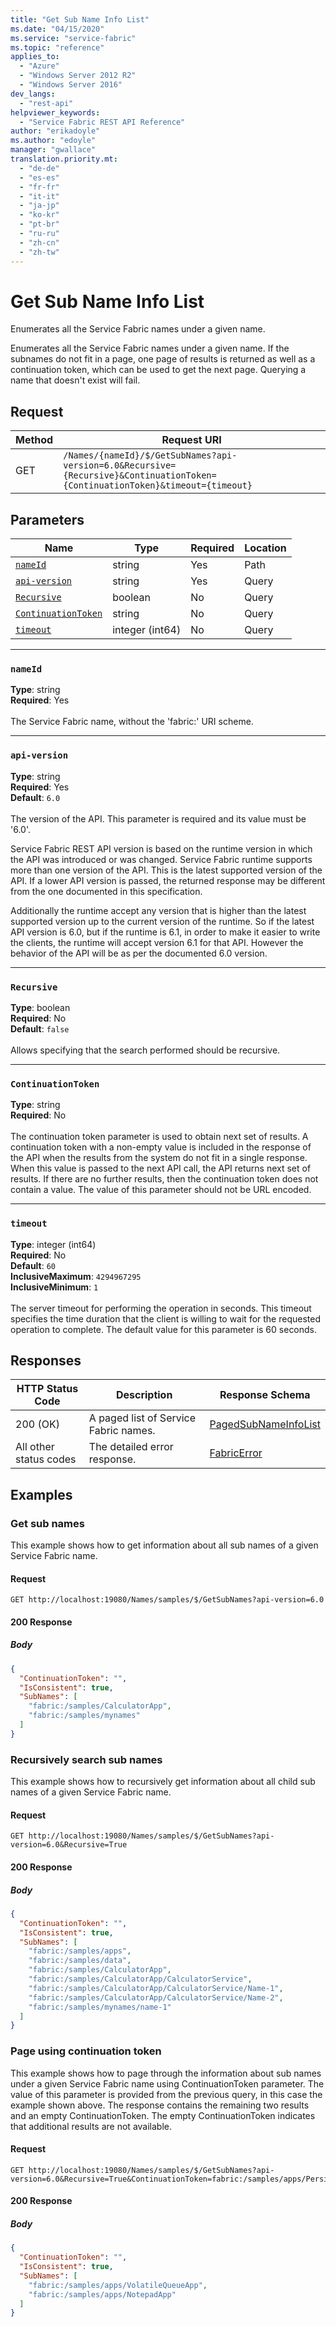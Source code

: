 ```yaml
---
title: "Get Sub Name Info List"
ms.date: "04/15/2020"
ms.service: "service-fabric"
ms.topic: "reference"
applies_to: 
  - "Azure"
  - "Windows Server 2012 R2"
  - "Windows Server 2016"
dev_langs: 
  - "rest-api"
helpviewer_keywords: 
  - "Service Fabric REST API Reference"
author: "erikadoyle"
ms.author: "edoyle"
manager: "gwallace"
translation.priority.mt: 
  - "de-de"
  - "es-es"
  - "fr-fr"
  - "it-it"
  - "ja-jp"
  - "ko-kr"
  - "pt-br"
  - "ru-ru"
  - "zh-cn"
  - "zh-tw"
---
```

# Get Sub Name Info List
Enumerates all the Service Fabric names under a given name.

Enumerates all the Service Fabric names under a given name. If the subnames do not fit in a page, one page of results is returned as well as a continuation token, which can be used to get the next page. Querying a name that doesn't exist will fail.

## Request
| Method | Request URI |
| ------ | ----------- |
| GET | `/Names/{nameId}/$/GetSubNames?api-version=6.0&Recursive={Recursive}&ContinuationToken={ContinuationToken}&timeout={timeout}` |


## Parameters
| Name | Type | Required | Location |
| --- | --- | --- | --- |
| [`nameId`](#nameid) | string | Yes | Path |
| [`api-version`](#api-version) | string | Yes | Query |
| [`Recursive`](#recursive) | boolean | No | Query |
| [`ContinuationToken`](#continuationtoken) | string | No | Query |
| [`timeout`](#timeout) | integer (int64) | No | Query |

____
### `nameId`
__Type__: string <br/>
__Required__: Yes<br/>
<br/>
The Service Fabric name, without the 'fabric:' URI scheme.

____
### `api-version`
__Type__: string <br/>
__Required__: Yes<br/>
__Default__: `6.0` <br/>
<br/>
The version of the API. This parameter is required and its value must be '6.0'.

Service Fabric REST API version is based on the runtime version in which the API was introduced or was changed. Service Fabric runtime supports more than one version of the API. This is the latest supported version of the API. If a lower API version is passed, the returned response may be different from the one documented in this specification.

Additionally the runtime accept any version that is higher than the latest supported version up to the current version of the runtime. So if the latest API version is 6.0, but if the runtime is 6.1, in order to make it easier to write the clients, the runtime will accept version 6.1 for that API. However the behavior of the API will be as per the documented 6.0 version.


____
### `Recursive`
__Type__: boolean <br/>
__Required__: No<br/>
__Default__: `false` <br/>
<br/>
Allows specifying that the search performed should be recursive.

____
### `ContinuationToken`
__Type__: string <br/>
__Required__: No<br/>
<br/>
The continuation token parameter is used to obtain next set of results. A continuation token with a non-empty value is included in the response of the API when the results from the system do not fit in a single response. When this value is passed to the next API call, the API returns next set of results. If there are no further results, then the continuation token does not contain a value. The value of this parameter should not be URL encoded.

____
### `timeout`
__Type__: integer (int64) <br/>
__Required__: No<br/>
__Default__: `60` <br/>
__InclusiveMaximum__: `4294967295` <br/>
__InclusiveMinimum__: `1` <br/>
<br/>
The server timeout for performing the operation in seconds. This timeout specifies the time duration that the client is willing to wait for the requested operation to complete. The default value for this parameter is 60 seconds.

## Responses

| HTTP Status Code | Description | Response Schema |
| --- | --- | --- |
| 200 (OK) | A paged list of Service Fabric names.<br/> | [PagedSubNameInfoList](sfclient-v71-model-pagedsubnameinfolist.md) |
| All other status codes | The detailed error response.<br/> | [FabricError](sfclient-v71-model-fabricerror.md) |

## Examples

### Get sub names

This example shows how to get information about all sub names of a given Service Fabric name.

#### Request
```
GET http://localhost:19080/Names/samples/$/GetSubNames?api-version=6.0
```

#### 200 Response
##### Body
```json
{
  "ContinuationToken": "",
  "IsConsistent": true,
  "SubNames": [
    "fabric:/samples/CalculatorApp",
    "fabric:/samples/mynames"
  ]
}
```


### Recursively search sub names

This example shows how to recursively get information about all child sub names of a given Service Fabric name.

#### Request
```
GET http://localhost:19080/Names/samples/$/GetSubNames?api-version=6.0&Recursive=True
```

#### 200 Response
##### Body
```json
{
  "ContinuationToken": "",
  "IsConsistent": true,
  "SubNames": [
    "fabric:/samples/apps",
    "fabric:/samples/data",
    "fabric:/samples/CalculatorApp",
    "fabric:/samples/CalculatorApp/CalculatorService",
    "fabric:/samples/CalculatorApp/CalculatorService/Name-1",
    "fabric:/samples/CalculatorApp/CalculatorService/Name-2",
    "fabric:/samples/mynames/name-1"
  ]
}
```


### Page using continuation token

This example shows how to page through the information about sub names under a given Service Fabric name using ContinuationToken parameter. The value of this parameter is provided from the previous query, in this case the example shown above. The response contains the remaining two results and an empty ContinuationToken. The empty ContinuationToken indicates that additional results are not available.

#### Request
```
GET http://localhost:19080/Names/samples/$/GetSubNames?api-version=6.0&Recursive=True&ContinuationToken=fabric:/samples/apps/PersistentQueueApp$131439231986491349
```

#### 200 Response
##### Body
```json
{
  "ContinuationToken": "",
  "IsConsistent": true,
  "SubNames": [
    "fabric:/samples/apps/VolatileQueueApp",
    "fabric:/samples/apps/NotepadApp"
  ]
}
```

